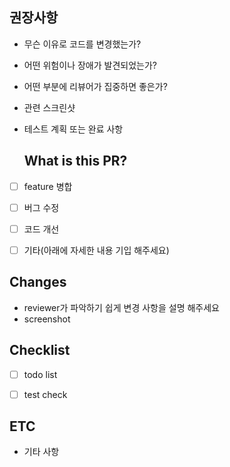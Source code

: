 ## 권장사항

- 무슨 이유로 코드를 변경했는가?
- 어떤 위험이나 장애가 발견되었는가?
- 어떤 부분에 리뷰어가 집중하면 좋은가?
- 관련 스크린샷
- 테스트 계획 또는 완료 사항



  ## What is this PR?

- [ ] feature 병합
- [ ] 버그 수정
- [ ] 코드 개선
- [ ] 기타(아래에 자세한 내용 기입 해주세요)



## Changes

- reviewer가 파악하기 쉽게 변경 사항을 설명 해주세요
- screenshot



## Checklist

- [ ] todo list
- [ ] test check



## ETC

- 기타 사항
